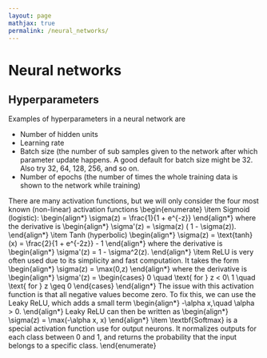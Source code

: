 ```yaml
---
layout: page
mathjax: true
permalink: /neural_networks/
---
```

# Neural networks

## Hyperparameters 
Examples of hyperparameters in a neural network are
- Number of hidden units
- Learning rate
- Batch size (the number of sub samples given to the network after which parameter update happens. A good default for batch size might be 32. Also try 32, 64, 128, 256, and so on.
- Number of epochs (the number of times the whole training data is shown to the network while training)

There are many activation functions, but we will only consider the four most known (non-linear) activation functions
\begin{enumerate}
    \item Sigmoid (logistic):
    \begin{align*}
        \sigma(z) = \frac{1}{1 + e^{-z}}
    \end{align*}
    where the derivative is
    \begin{align*}
        \sigma'(z) = \sigma(z) ( 1 - \sigma(z)).
    \end{align*}
    \item Tanh (hyperbolic)
    \begin{align*}
        \sigma(z) = \text{tanh}(x) = \frac{2}{1 + e^{-2z}} - 1
    \end{align*}
    where the derivative is
    \begin{align*}
        \sigma'(z) = 1 - \sigma^2(z).
    \end{align*}
    \item ReLU is very often used due to its simplicity and fast computation. It takes the form
    \begin{align*}
        \sigma(z) = \max(0,z)
    \end{align*}
    where the derivative is
    \begin{align*}
        \sigma'(z) = 
        \begin{cases}
            0 \quad \text{ for } z < 0\\ 1 \quad \text{ for } z \geq 0
        \end{cases}
    \end{align*}
    The issue with this activation function is that all negative values become zero. To fix this, we can use the Leaky ReLU, which adds a small term 
    \begin{align*}
        -\alpha x,\quad \alpha > 0.
    \end{align*}
    Leaky ReLU can then be written as
    \begin{align*}
        \sigma(z) = \max(-\alpha x, x)
    \end{align*}
    \item \textbf{Softmax} is a special activation function use for output neurons. It normalizes outputs for each class between 0 and 1, and returns the probability that the input belongs to a specific class.
\end{enumerate}
